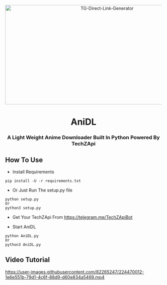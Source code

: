<p align="center">
  <a href="https://github.com/TechShreyash/AniDL">
    <img src="https://socialify.git.ci/TechShreyash/AniDL/image?description=1&font=Source%20Code%20Pro&forks=1&issues=1&pattern=Charlie%20Brown&pulls=1&stargazers=1&theme=Dark" alt="TG-Direct-Link-Generator" width="640" height="320" /></a></p>
<h1 align="center">AniDL</h1>
<h3 align="center">A Light Weight Anime Downloader Built In Python Powered By TechZApi</h3>

## How To Use

- Install Requirements
```
pip install -U -r requirements.txt
```

- Or Just Run The setup.py file
```
python setup.py
Or
python3 setup.py
```

- Get Your TechZApi From https://telegram.me/TechZApiBot

- Start AniDL
```
python AniDL.py
Or
python3 AniDL.py
```

## Video Tutorial

https://user-images.githubusercontent.com/82265247/224470012-1e6e551b-79d1-4c6f-88d9-d60e834a5469.mp4
